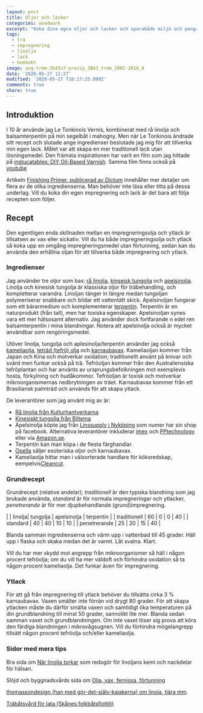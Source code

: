 ```yaml
---
layout: post
title: Oljor och lacker
categories: woodwork
excerpt: "Koka dina egna oljor och lacker och sparabåde miljö och pengar (och rädda din hälsa)."
tags:
  - trä
  - impregnering
  - linolja
  - lack
  - hemkokt
image: avg-trmm-3b43v7-precip_3B43_trmm_2001-2016_A
date: '2020-05-27 11:27'
modified: '2020-05-27 T18:17:25.000Z'
comments: true
share: true
---
```


## Introduktion

I 10 år använde jag Le Tonkinois Vernis, kombinerat med rå linolja och balsamterpentin på min segelbåt i mahogny. Men när Le Tonkinois ändrade sitt recept och slutade ange ingredienser beslutade jag mig för att tillverka min egen lack. Målet var att skapa en mer traditionell lack utan lösningsmedel. Den främsta inspirationen har varit en film som jag hittade på [instucatables: DIY Oil-Based Varnish](https://www.instructables.com/id/DIY-Oil-Based-Varnish/). Samma film finns också på [youtube](https://www.youtube.com/watch?v=UvCQdLWIUGo&feature=youtu.be)

 Artikeln [Finishing Primer, publicerad av Dictum](https://www.dictum.com/media/pdf/Kataloge/DICTUM_Finishing_Primer_EN.pdf) innehåller mer detaljer om flera av de olika ingredienserna. Man behöver inte läsa eller titta på dessa underlag. Vill du koka din egen impregnering och lack är det bara att följa recepten som följer.

## Recept

Den egentligen enda skillnaden mellan en impregneringsolja och ytlack är tillsatsen av vax eller sickativ. Vill du ha både impregneringsolja och ytlack så koka upp en omgång impregneringsmedel utan förtunning, sedan kan du använda den erhållna oljan för att tillverka både impregnering och ytlack.

### Ingredienser

Jag använder tre oljor som bas: [rå linolja](https://sv.wikipedia.org/wiki/Linolja), [kinseisk tungolja](https://sv.wikipedia.org/wiki/Tungolja) och [apelsinolja](https://sv.wikipedia.org/wiki/Apelsinolja). Linolja och kinesisk tungolja är klassiska oljor för träbehandling, och kompletterar varandra. Linoljan tänger in längre medan tungoljan polymeriserar snabbare och bildar ett vattentätt skick. Apelsinoljan fungerar som ett bärarmedium och komplementerar [terpentin](https://sv.wikipedia.org/wiki/Terpentin). Terpentin är en naturprodukt (från tall), men har toxiska egenskaper. Apelsinoljan synes vara ett mer hälsosamt alternativ. Jag använder dock fortfarande n edel ren balsamterpentin i mina blandningar. Notera att apelsinolja också är mycket användbar som rengöringsmedel.

Utöver linolja, tungolja och aplesinolja/terpentin använder jag också [kameliaolja](https://sv.wikipedia.org/wiki/Kamelia), [teträd (tefrö) olja](https://sv.wikipedia.org/wiki/Teträdolja) och [karnaubavax](https://sv.wikipedia.org/wiki/Karnaubavax). Kameliaoljan kommer från Japan och Kina och motverkar oxidation; traditionellt använt på knivar och svärd men funkar också på trä. Tefröoljan kommer från den Australiensiska tefröplantan och har använts av ursprungsbefolkningen mot exemplevis hosta, förkylning och hudåkommor. Tefröoljan är toxisk och motverkar mikroorganismernas nedbrytningen av träet. Karnaubavax kommer från ett Brasiliansk palmträd och används för att skapa ytlack.

De leverantörer som jag använt mig av är:

- [Rå linolja från Kulturhantverkarna](https://kulturhantverkarna.se/sv/kokt-kallpressad-linolja-impregnering/)
- [Kinesiskt tungolja från Biltema](https://www.biltema.se/bygg/farg/traoljor/kinaolja-2000020852?gclid=Cj0KCQiA7NKBBhDBARIsAHbXCB6MvRbvR1uvOhzD9SVFdq5dM-AC2IQjqwJRl-lHAj_7BWPss53tsOQaAuMREALw_wcB)
- Apelsinolja köpte jag från [Linssupply i Nyköping](https://www.facebook.com/linsupply/) som numer har sin shop på facebook. Alternativa leverantörer inkluderar [imex](http://www.imexab.se/apelsinolja2.html) och [PPtechnology](https://p-p.se/avfettning/apelsinolja-ultramax/) eller via [Amazon.se](https://www.amazon.se/s?k=apelsinolja&language=sv_SE&adgrpid=113845834202&gclid=Cj0KCQiA7NKBBhDBARIsAHbXCB7FDpBZujJJRa210uBfycw9nvXhjS7afQq6bw2EKWpyNUGgaRIOeTAaApCNEALw_wcB&hvadid=475698373330&hvdev=c&hvlocphy=1012227&hvnetw=g&hvqmt=b&hvrand=2423763405358113722&hvtargid=kwd-397007105474&hydadcr=27468_2138574&tag=textstdgledes-21&ref=pd_sl_4fbnmdinos_b).
- Terpentin kan man köpa i de flesta färghandlar.
- [Opella](https://opella.se)  säljer esoteriska oljor och karnaubavax.
- Kameliaolja hittar man i välsorterade handlare för köksredskap, eempelvis[Cleancut](https://www.cleancut.se/butik/knivslipning/kameliaolja/kameliaolja-detail).

### Grundrecept

Grundrecept (relative andelar); _traditionell_ är den typiska blandning som jag brukade använda, _standard_ är för normala impregneringar och ytlacker, _penetrerande_ är för mer djupbehandlande (grund)impregnering.

|  | linolja| tungolja | apelsinolja | terpentin |
| traditionell | 60 | 0 | 0 | 40 |
| standard  | 40  | 40  | 10  | 10  |
| penetrerande | 25  | 20  | 15  | 40  |

Blanda samman ingredienserna och värm upp i vattenbad till 45 grader. Häll upp i flaska och skaka medan det är varmt.  Låt svalna. Klart.

Vill du har mer skydd mot angrepp från mikroorganismer så häll i någon procent tefröolja; om du vill ha mer väldoft och förhindra oxidation så ta någon procent kameliaolja. Det funkar även för impregnering.

### Ytlack

För att gå från impregnering till ytlack behöver du tillsätta cirka 3 % karnaubavax. Vaxen smälter inte förrän vid drygt 80 grader. För att skapa ytlacken måste du därför smälta vaxen och samtidigt öka temperaturen på din grundblandning till minst 50 grader, sannolikt lite mer. Blanda sedan samman vaxet och grundblandningen. Om inte vaxet löser sig prova att köra den färdiga blandningen i mikrovågsugnen. Vill du förhindra mögelangrepp tillsätt någon procent tefröolja och/eller kameliaolja.

### Sidor med mera tips

Bra sida om [När linolja torkar](https://byggnadsvard.se/nar-linoljefarg-torkar/) som redogör för linoljans kemi och nackdelar för hälsan.

Slöjd och byggnadsvårds sida om [Olja, vax, fernissa, förtunning](https://www.slojdochbyggnadsvard.se/butik/farg-och-maleri/olja-vax-fernissa-fortunning/)

[thomassondesign (han med gör-det-själv-kajakerna) om linoja, tjära mm](https://www.thomassondesign.com/bygga/materialfakta/linolja-tjara).

[Träbåtsvård för lata (Skånes folkbåtsflottilj)](http://www.folkbatskane.se/wp/?page_id=37)
